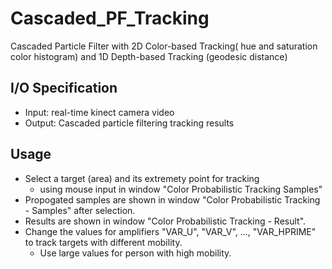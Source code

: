 # Cascaded_PF_Tracking
Cascaded Particle Filter with 2D Color-based Tracking( hue and saturation color histogram) and 1D Depth-based Tracking (geodesic distance)


## I/O Specification
- Input: real-time kinect camera video
- Output: Cascaded particle filtering tracking results

## Usage
- Select a target (area) and its extremety point for tracking 
	- using mouse input in window "Color Probabilistic Tracking Samples"
- Propogated samples are shown in window "Color Probabilistic Tracking - Samples" after selection.
- Results are shown in window "Color Probabilistic Tracking - Result".
- Change the values for amplifiers "VAR_U", "VAR_V", ..., "VAR_HPRIME" to track targets with different mobility. 
	- Use large values for person with high mobility.
